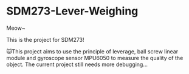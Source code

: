 # SDM273-Lever-Weighing

Meow~

This is the project for SDM273!

🐱This project aims to use the principle of leverage, ball screw linear module and gyroscope sensor MPU6050 to measure the quality of the object. 
The current project still needs more debugging...

